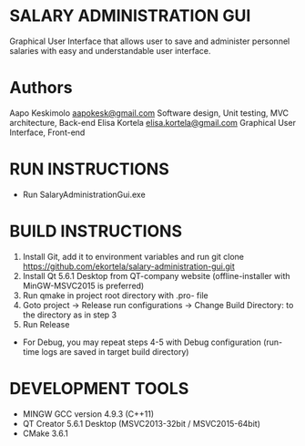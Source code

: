 # SALARY ADMINISTRATION GUI
Graphical User Interface that allows user to save and administer personnel salaries with easy and understandable user interface.

# Authors
Aapo Keskimolo      aapokesk@gmail.com          Software design, Unit testing, MVC architecture, Back-end
Elisa Kortela       elisa.kortela@gmail.com     Graphical User Interface, Front-end

# RUN INSTRUCTIONS
- Run SalaryAdministrationGui.exe

# BUILD INSTRUCTIONS
1. Install Git, add it to environment variables and run 
	git clone https://github.com/ekortela/salary-administration-gui.git <destination directory>
2. Install Qt 5.6.1 Desktop from QT-company website (offline-installer with MinGW-MSVC2015 is preferred)
3. Run qmake in project root directory with .pro- file
4. Goto project -> Release run configurations -> Change Build Directory: to the directory as in step 3
5. Run Release
* For Debug, you may repeat steps 4-5 with Debug configuration (run-time logs are saved in target build directory)

# DEVELOPMENT TOOLS
- MINGW GCC version 4.9.3 (C++11)
- QT Creator 5.6.1 Desktop (MSVC2013-32bit / MSVC2015-64bit)
- CMake 3.6.1